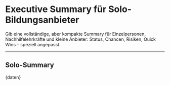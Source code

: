 <!-- summary_solo.md -->
# Executive Summary für Solo-Bildungsanbieter

Gib eine vollständige, aber kompakte Summary für Einzelpersonen, Nachhilfelehrkräfte und kleine Anbieter: Status, Chancen, Risiken, Quick Wins – speziell angepasst.

---

## Solo-Summary

{daten}
